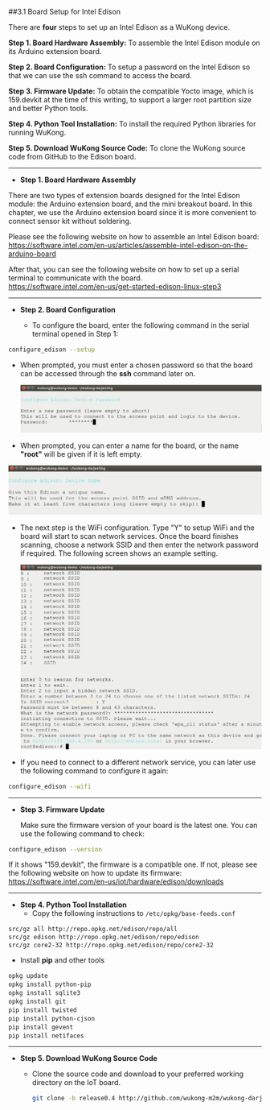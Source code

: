 ##3.1 Board Setup for Intel Edison
<!---- (俊翰-testing, 振豪-format) ---->

There are **four** steps to set up an Intel Edison as a WuKong device. 

**Step 1. Board Hardware Assembly:** To assemble the Intel Edison module on its Arduino extension board.

**Step 2. Board Configuration:** To setup a password on the Intel Edison so that we can use the ssh command to access the board.  

**Step 3. Firmware Update:** To obtain the compatible Yocto image, which is 159.devkit at the time of this writing, to support a larger root partition size and better Python tools.  

**Step 4. Python Tool Installation:** To install the required Python libraries for running WuKong.   

**Step 5. Download WuKong Source Code:** To clone the WuKong source code from GitHub to the Edison board.  

* **  

* **Step 1. Board Hardware Assembly**

 There are two types of extension boards designed for the Intel Edison module: the Arduino extension board, and the mini breakout board. In this chapter, we use the Arduino extension board since it is more convenient to connect sensor kit without soldering. 
 
 Please see the following website on how to assemble an Intel Edison board:  
 https://software.intel.com/en-us/articles/assemble-intel-edison-on-the-arduino-board  
 
 After that, you can see the following website on how to set up a serial terminal to communicate with the board.  
 https://software.intel.com/en-us/get-started-edison-linux-step3
 

* **

* **Step 2. Board Configuration**

  * To configure the board, enter the following command in the serial terminal opened in Step 1:
```bash
configure_edison --setup
```
 
  * When prompted, you must enter a chosen password so that the board can be accessed through the **ssh** command later on.   
  
    ![](https://raw.githubusercontent.com/wukong-ntu/wukong-gitbook-figures/master/figures/03-Board/fig3-1-0.png)

  * When prompted, you can enter a name for the board, or the name **"root"** will be given if it is left empty.  
 
   ![](https://raw.githubusercontent.com/wukong-ntu/wukong-gitbook-figures/master/figures/03-Board/fig3-1-1.png)

  * The next step is the WiFi configuration. Type "Y" to setup WiFi and the board will start to scan network services. Once the board finishes scanning, choose a network SSID and then enter the network password if required. The following screen shows an example setting.

    ![](https://raw.githubusercontent.com/wukong-ntu/wukong-gitbook-figures/master/figures/03-Board/fig3-1-2.png)
  * If you need to connect to a different network service, you can later use the following command to configure it again:  
```bash
configure_edison --wifi
```

* **

* **Step 3. Firmware Update**

  Make sure the firmware version of your board is the latest one. You can use the following command to check:  
```bash
configure_edison --version
```

  If it shows "159.devkit",  the firmware is a compatible one. If not, please see the following website on how to update its firmware:  
  https://software.intel.com/en-us/iot/hardware/edison/downloads  
  
* **

* **Step 4. Python Tool Installation**
  * Copy the following instructions to `/etc/opkg/base-feeds.conf`
```
src/gz all http://repo.opkg.net/edison/repo/all
src/gz edison http://repo.opkg.net/edison/repo/edison
src/gz core2-32 http://repo.opkg.net/edison/repo/core2-32
```

  * Install **pip** and other tools  
```bash  
opkg update  
opkg install python-pip
opkg install sqlite3 
opkg install git 
pip install twisted 
pip install python-cjson  
pip install gevent  
pip install netifaces  
```

* **

* **Step 5. Download WuKong Source Code**   
  * Clone the source code and download to your preferred working directory on the IoT board.

    ```bash
    git clone -b release0.4 http://github.com/wukong-m2m/wukong-darjeeling
    ```   



